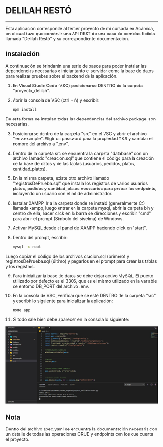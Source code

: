 # DELILAH RESTÓ
-------------
Ésta aplicación corresponde al tercer proyecto de mi cursada en Acámica, en el cual tuve que construir una API REST de una casa de comidas ficticia llamada "Delilah Restó" y su correspondiente documentación. 

## Instalación

A continuación se brindarán una serie de pasos para poder instalar las dependencias necesarias e iniciar tanto el servidor como la base de datos para realizar pruebas sobre el backend de la aplicación.

1) En Visual Studio Code (VSC) posicionarse DENTRO de la carpeta "proyecto_delilah".

2) Abrir la consola de VSC (ctrl + ñ) y escribir:
    ```bash
    npm install
    ```
De esta forma se instalan todas las dependencias del archivo package.json necesarias.

3) Posicionarse dentro de la carpeta "src" en el VSC y abrir el archivo ".env.example". Eligir un password para la propiedad TKS y cambiar el nombre del archivo a ".env".

4) Dentro de la carpeta src se encuentra la carpeta "database" con un archivo llamado "creacion.sql" que contiene el código para la creación de la base de datos y de las tablas (usuarios, pedidos, platos, cantidad_platos).

5) En la misma carpeta, existe otro archivo llamado "registrosDePrueba.sql" que instala los registros de varios usuarios, platos, pedidos y cantidad_platos necesarios para probar los endpoints, incluyendo un usuario con el rol de administrador.

6) Instalar XAMPP. Ir a la carpeta donde se instaló (generalmente C:\) llamada xampp, luego entrar en la carpeta mysql, abrir la carpeta bin y dentro de ella, hacer click en la barra de direcciones y escribir "cmd" para abrir el prompt (Símbolo del sisetma) de Windows. 

7) Activar MySQL desde el panel de XAMPP haciendo click en "start".

8) Dentro del prompt, escribir:
    ```bash
    mysql -u root
    ```
Luego copiar el código de los archivos cracion.sql (primero) y registrosDePrueba.sql (último) y pegarlos en el prompt para crear las tablas y los registros.

9) Para inicializar la base de datos se debe dejar activo MySQL. El puerto utilizado por defecto es el 3306, que es el mismo utilizado en la variable de entorno DB_PORT del archivo .env.

10) En la consola de VSC, verificar que se esté DENTRO de la carpeta "src" y escribir  lo siguiente para inicializar la aplicación:
    ```bash
    node app
    ```
11) Si todo sale bien debe aparecer en la consola lo siguiente:

![](/preview.jpg)

## Nota

Dentro del archivo spec.yaml se encuentra la documentación necesaria con un detalle de todas las operaciones CRUD y endpoints con los que cuenta el proyecto.